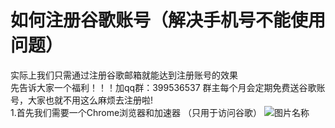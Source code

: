 # 如何注册谷歌账号（解决手机号不能使用问题）<br>

实际上我们只需通过注册谷歌邮箱就能达到注册账号的效果<br>
先告诉大家一个福利！！！加qq群：399536537 群主每个月会定期免费送谷歌账号，大家也就不用这么麻烦去注册啦!<br>
1.首先我们需要一个Chrome浏览器和加速器 （只用于访问谷歌）
![图片名称](https://www.baidu.com/img/bd_logo1.png)  

